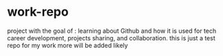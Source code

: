 # work-repo
project with the goal of : learning about Github and how it is used for tech career development, projects sharing, and collaboration. 
this is just a test repo for my work more will be added likely 
